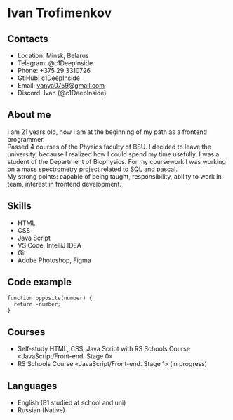 # Ivan Trofimenkov

## Contacts 
+ Location: Minsk, Belarus
+ Telegram: @c1DeepInside
+ Phone: +375 29 3310726
+ GtiHub: [c1DeepInside](https://github.com/c1DeepInside)
+ Email: vanya0759@gmail.com
+ Discord: Ivan (@c1DeepInside)

## About me
I am 21 years old, now I am at the beginning of my path as a frontend programmer. \
Passed 4 courses of the Physics faculty of BSU. I decided to leave the university, because I realized how I could spend my time usefully. I was a student of the Department of Biophysics. For my coursework I was working on a mass spectrometry project related to SQL and pascal. \
My strong points: capable of being taught, responsibility, ability to work in team, interest in frontend development.

## Skills
+ HTML
+ CSS
+ Java Script
+ VS Code, IntelliJ IDEA
+ Git
+ Adobe Photoshop, Figma

## Code example 
```
function opposite(number) {
  return -number;
}
```
## Courses
+ Self-study HTML, CSS, Java Script with RS Schools Course «JavaScript/Front-end. Stage 0» 
+ RS Schools Course «JavaScript/Front-end. Stage 1» (in progress)

## Languages
+ English (B1 studied at school and uni) 
+ Russian (Native)
